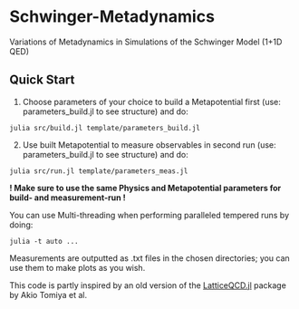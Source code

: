 # Schwinger-Metadynamics
Variations of Metadynamics in Simulations of the Schwinger Model (1+1D QED)

## Quick Start
1. Choose parameters of your choice to build a Metapotential first (use: parameters_build.jl to see structure) and do:
```
julia src/build.jl template/parameters_build.jl
```

2. Use built Metapotential to measure observables in second run (use: parameters_build.jl to see structure) and do:
```
julia src/run.jl template/parameters_meas.jl
```

**! Make sure to use the same Physics and Metapotential parameters for build- and measurement-run !**

You can use Multi-threading when performing paralleled tempered runs by doing:
```
julia -t auto ...
```

Measurements are outputted as .txt files in the chosen directories; you can use them to make plots as you wish.

This code is partly inspired by an old version of the [LatticeQCD.jl](https://github.com/akio-tomiya/LatticeQCD.jl) package by Akio Tomiya et al.
